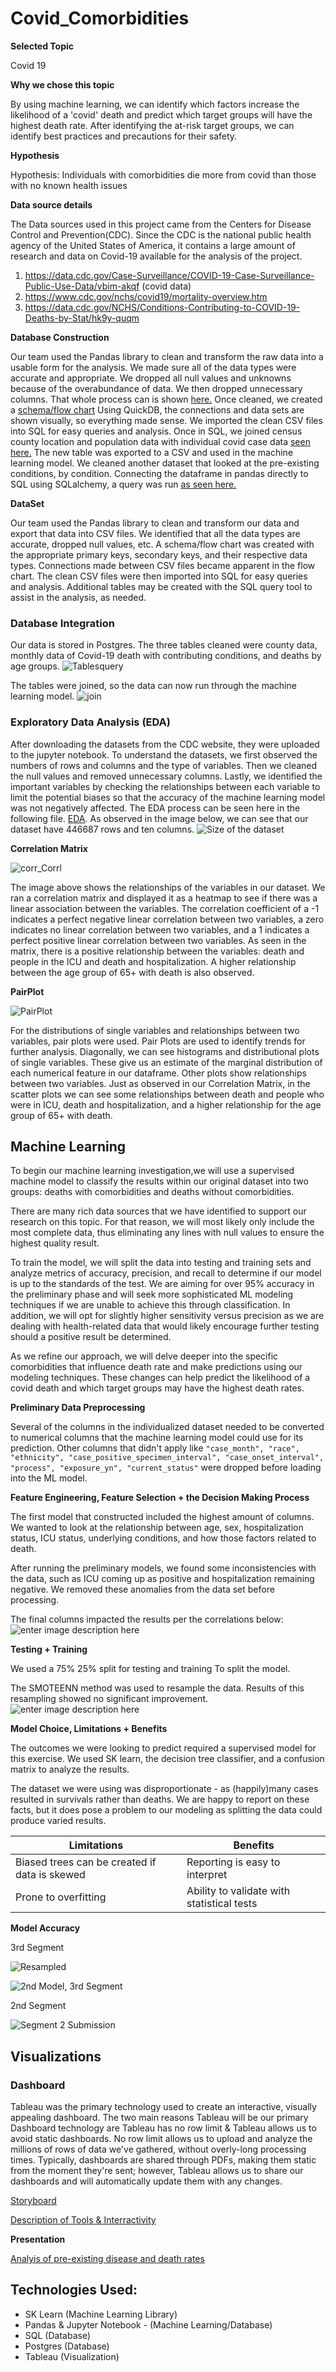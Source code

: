# Covid_Comorbidities

**Selected Topic**

Covid 19

**Why we chose this topic**

By using machine learning, we can identify which factors increase the likelihood of a 'covid' death and predict which target groups will have the highest death rate. 
After identifying the at-risk target groups, we can identify best practices and precautions for their safety.

**Hypothesis**

Hypothesis: Individuals with comorbidities die more from covid than those with no known health issues

**Data source details**

The Data sources used in this project came from the Centers for Disease Control and Prevention(CDC). Since the CDC is the national public health agency of the United States of America, it contains a large amount of research and data on Covid-19 available for the analysis of the project. 

 1. https://data.cdc.gov/Case-Surveillance/COVID-19-Case-Surveillance-Public-Use-Data/vbim-akqf (covid data)
 2. https://www.cdc.gov/nchs/covid19/mortality-overview.htm
 3. https://data.cdc.gov/NCHS/Conditions-Contributing-to-COVID-19-Deaths-by-Stat/hk9y-quqm
 
 **Database Construction**

Our team used the Pandas library to clean and transform the raw data into a usable form for the analysis. We made sure all of the data types were accurate and appropriate. We dropped all null values and unknowns because of the overabundance of data. We then dropped unnecessary columns. That whole process can is shown [here.](https://github.com/jeffblando/Covid_Comorbidities/blob/Databases_CH/Database/ETL_misc/Cleaned_Data_Machine_Learning_Model.ipynb) Once cleaned, we created a [schema/flow chart](https://github.com/jeffblando/Covid_Comorbidities/blob/Databases_CH/Database/SQL%20Schema/Database_schema.png) 
Using QuickDB, the connections and data sets are shown visually, so everything made sense. We imported the clean CSV files into SQL for easy queries and analysis. Once in SQL, we joined census county location and population data with individual covid case data [seen here.](https://github.com/jeffblando/Covid_Comorbidities/tree/main/Database/Database%20Images) The new table was exported to a CSV and used in the machine learning model. We cleaned another dataset that looked at the pre-existing conditions, by condition. Connecting the dataframe in pandas directly to SQL using SQLalchemy, a query was run [as seen here.](https://user-images.githubusercontent.com/92996865/170176033-9de4ee21-3033-4ac3-b7a6-f7f04bb71305.png)
 
 **DataSet** 

 Our team used the Pandas library to clean and transform our data and export that data into CSV files. We identified that all the data types are accurate, dropped null values, etc. A schema/flow chart was created with the appropriate primary keys, secondary keys, and their respective data types. Connections made between CSV files became apparent in the flow chart. The clean CSV files were then imported into SQL for easy queries and analysis. Additional tables may be created with the SQL query tool to assist in the analysis, as needed.
 
### Database Integration

Our data is stored in Postgres. The three tables cleaned were county data, monthly data of Covid-19 death with contributing conditions, and deaths by age groups.
![Tablesquery](https://github.com/jeffblando/Covid_Comorbidities/blob/0388dd6d48fe8fe2a8e887940573f38c3dbf8722/Database/Database%20Images/3%20Tables%20and%20a%20query.png)

The tables were joined, so the data can now run through the machine learning model.
![join](https://github.com/jeffblando/Covid_Comorbidities/blob/0388dd6d48fe8fe2a8e887940573f38c3dbf8722/Database/Database%20Images/Join%20in%20SQL.png)

### Exploratory Data Analysis (EDA) ###

After downloading the datasets from the CDC website, they were uploaded to the jupyter notebook. To understand the datasets, we first observed the numbers of rows and columns and the type of variables. Then we cleaned the null values and removed unnecessary columns. Lastly, we identified the important variables by checking the relationships between each variable to limit the potential biases so that the accuracy of the machine learning model was not negatively affected. The EDA process can be seen here in the following file. [EDA](https://github.com/jeffblando/Covid_Comorbidities/blob/d04c7815cedb3adebce8b7e593fd91f68c699cea/EDA.ipynb). As observed in the image below, we can see that our dataset have 446687 rows and ten columns. 
![Size of the dataset](https://github.com/jeffblando/Covid_Comorbidities/blob/80703793b7eacfc69265d47b0eb3c28cc1ad3206/Images/Rows.png)


**Correlation Matrix** 

![corr_Corrl](https://github.com/jeffblando/Covid_Comorbidities/blob/012c567edf282072e0db8709d11a9ed308675826/Images/EDAnew.png)

The image above shows the relationships of the variables in our dataset. We ran a correlation matrix and displayed it as a heatmap to see if there was a linear association between the variables. The correlation coefficient of a -1 indicates a perfect negative linear correlation between two variables, a zero indicates no linear correlation between two variables, and a 1 indicates a perfect positive linear correlation between two variables.
As seen in the matrix, there is a positive relationship between the variables: death and people in the ICU and death and hospitalization. A higher relationship between the age group of 65+ with death is also observed. 

**PairPlot**

![PairPlot](https://github.com/jeffblando/Covid_Comorbidities/blob/4090674325e72191def410d2d0fb7f713a91c433/Images/Pairplot.png)

For the distributions of single variables and relationships between two variables, pair plots were used. Pair Plots are used to identify trends for further analysis. Diagonally, we can see histograms and distributional plots of single variables. These give us an estimate of the marginal distribution of each numerical feature in our dataframe. Other plots show relationships between two variables. Just as observed in our Correlation Matrix, in the scatter plots we can see some relationships between death and people who were in ICU, death and hospitalization, and a higher relationship for the age group of 65+ with death.  



## Machine Learning
To begin our machine learning investigation,we will use a supervised machine model to classify the results within our original dataset into two groups: deaths with comorbidities and deaths without comorbidities. 

There are many rich data sources that we have identified to support our research on this topic. For that reason, we will most likely only include the most complete data, thus eliminating any lines with null values to ensure the highest quality result.

To train the model, we will split the data into testing and training sets and analyze metrics of accuracy, precision, and recall to determine if our model is up to the standards of the test. We are aiming for over 95% accuracy in the preliminary phase and will seek more sophisticated ML modeling techniques if we are unable to achieve this through classification. In addition, we will opt for slightly higher sensitivity versus precision as we are dealing with health-related data that would likely encourage further testing should a positive result be determined.

As we refine our approach, we will delve deeper into the specific comorbidities that influence death rate and make predictions using our modeling techniques. These changes can help predict the likelihood of a covid death and which target groups may have the highest death rates. 


**Preliminary Data Preprocessing** 

Several of the columns in the individualized dataset needed to be converted to numerical columns that the machine learning model could use for its prediction. Other columns that didn't apply like `"case_month", "race", "ethnicity", "case_positive_specimen_interval", "case_onset_interval", "process", "exposure_yn", "current_status"` were dropped before loading into the ML model.


**Feature Engineering, Feature Selection + the Decision Making Process**

The first model that constructed included the highest amount of columns. We wanted to look at the relationship between age, sex, hospitalization status, ICU status, underlying conditions, and how those factors related to death.

After running the preliminary models, we found some inconsistencies with the data, such as ICU coming up as positive and hospitalization remaining negative. We removed these anomalies from the data set before processing. 

The final columns impacted the results per the correlations below:
![enter image description here](https://github.com/jeffblando/Covid_Comorbidities/blob/MachineLearning_KT/Images/FeatureSelection.jpg?raw=true)

**Testing + Training**

We used a 75% 25% split for testing and training To split the model.    

The SMOTEENN method was used to resample the data. Results of this resampling showed no significant improvement. 
![enter image description here](https://github.com/jeffblando/Covid_Comorbidities/blob/MachineLearning_KT/Images/SMOTEENNResample.jpg?raw=true)


**Model Choice, Limitations + Benefits**

The outcomes we were looking to predict required a supervised model for this exercise. We used SK learn, the decision tree classifier, and a confusion matrix to analyze the results. 

The dataset we were using was disproportionate - as (happily)many cases resulted in survivals rather than deaths. We are happy to report on these facts, but it does pose a problem to our modeling as splitting the data could produce varied results.

|Limitations  |Benefits  |
|--|--|
| Biased trees can be created if data is skewed |Reporting is easy to interpret  |
|Prone to overfitting| Ability to validate with statistical tests|



**Model Accuracy**

3rd Segment

![Resampled](https://github.com/jeffblando/Covid_Comorbidities/blob/MachineLearning_KT/Images/SMOTEENNResampleCM.jpg?raw=true)

![2nd Model, 3rd Segment](https://github.com/jeffblando/Covid_Comorbidities/blob/main/Images/ML%20Results%205.27.jpg?raw=true)

2nd Segment

![Segment 2 Submission](https://github.com/jeffblando/Covid_Comorbidities/blob/MachineLearning_KT/Images/S2%20ML%20Results.jpg?raw=true)



## Visualizations
### Dashboard
Tableau was the primary technology used to create an interactive, visually appealing dashboard. The two main reasons Tableau will be our primary Dashboard technology are Tableau has no row limit & Tableau allows us to avoid static dashboards. No row limit allows us to upload and analyze the millions of rows of data we've gathered, without overly-long processing times. Typically, dashboards are shared through PDFs, making them static from the moment they're sent; however, Tableau allows us to share our dashboards and will automatically update them with any changes. 

[Storyboard](https://public.tableau.com/app/profile/giovanni.bottone/viz/Group2Storyboard/Group2Storyboard?publish=yes)

[Description of Tools & Interractivity](https://docs.google.com/presentation/d/1HLexLPKKv-I4AnZZq3R42-6RtVfnWUKWxupJI4ClcX0/edit#slide=id.p)


**Presentation**

[Analyis of pre-existing disease and death rates](https://docs.google.com/presentation/d/1i8Ry3hVTzgpDNV7zKgqXaR9tYIhOCbXmE6nfHRlGO4E/edit#slide=id.g12dc2ad45a7_0_0)


## Technologies Used:
- SK Learn (Machine Learning Library)
- Pandas & Jupyter Notebook - (Machine Learning/Database)
- SQL (Database)
- Postgres (Database)
- Tableau (Visualization)
